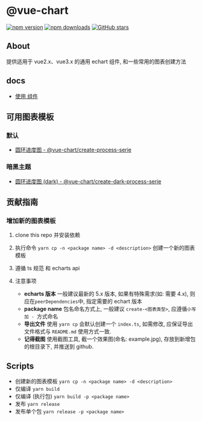 # @vue-chart

[![npm version](https://badge.fury.io/js/%40vue-chart%2Fechart.svg)](https://www.npmjs.com/package/@vue-chart/echart)
[![npm downloads](https://img.shields.io/npm/dm/%40vue-chart%2Fechart.svg?style=flat)](https://www.npmjs.com/package/@vue-chart/echart)
[![GitHub stars](https://img.shields.io/github/stars/halo951/vue-chart?style=social&label=@vue-chart/echart)](https://github.com/halo951/vue-chart)

## About

提供适用于 vue2.x、vue3.x 的通用 echart 组件, 和一些常用的图表创建方法

## docs

-   [使用 <Chart /> 组件](packages/echart/README.md)

## 可用图表模板

### 默认

-   [圆环进度图 - @vue-chart/create-process-serie](https://www.npmjs.com/package/@vue-chart/create-process-serie)

### 暗黑主题

-   [圆环进度图 (dark) - @vue-chart/create-dark-process-serie](https://www.npmjs.com/package/@vue-chart/create-dark-process-serie)

## 贡献指南

### 增加新的图表模板

1. clone this repo 并安装依赖
2. 执行命令 `yarn cp -n <package name> -d <description>` 创建一个新的图表模板
3. 遵循 ts 规范 和 echarts api
4. 注意事项

    - **echarts 版本** 一般建议最新的 5.x 版本, 如果有特殊需求(如: 需要 4.x), 则应在`peerDependencies`中, 指定需要的 echart 版本
    - **package name** 包名命名方式上, 一般建议 `create-<图表类型>`, 应遵循`小写加 - `方式命名
    - **导出文件** 使用 `yarn cp` 会默认创建一个 `index.ts`, 如需修改, 应保证导出文件格式与 `README.md` 使用方式一致.
    - **记得截图** 使用截图工具, 截一个效果图(命名: example.jpg), 存放到新增包的根目录下, 并推送到 github.

## Scripts

-   创建新的图表模板 `yarn cp -n <package name> -d <description>`
-   仅编译 `yarn build`
-   仅编译 (执行包) `yarn build -p <package name>`
-   发布 `yarn release`
-   发布单个包 `yarn release -p <package name>`
